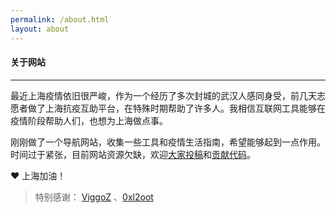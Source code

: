 ```yaml
---
permalink: /about.html
layout: about
---
```


#### 关于网站

--- 

最近上海疫情依旧很严峻，作为一个经历了多次封城的武汉人感同身受，前几天志愿者做了上海抗疫互助平台，在特殊时期帮助了许多人。我相信互联网工具能够在疫情阶段帮助人们，也想为上海做点事。

刚刚做了一个导航网站，收集一些工具和疫情生活指南，希望能够起到一点作用。时间过于紧张，目前网站资源欠缺，欢迎[大家投稿](https://wj.qq.com/s2/10043964/ccaf/)和[贡献代码](https://github.com/lvwzhen/sh-help)。

❤️ 上海加油！

> 特别感谢： [ViggoZ](https://github.com/WebStackPage/WebStackPage.github.io) 、[0xl2oot ](https://github.com/0xl2oot/webstack-jekyll)